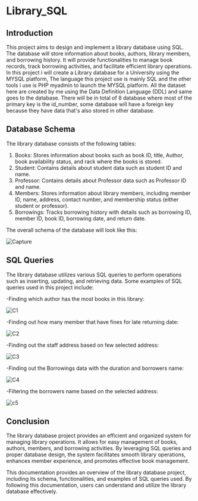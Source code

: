 # Library_SQL

## Introduction

This project aims to design and implement a library database using SQL. The database will store information about books, authors, library members, and borrowing history. It will provide functionalities to manage book records, track borrowing activities, and facilitate efficient library operations. In this project i will create a Library database for a University using the MYSQL platform, The language this project use is mainly SQL and the other tools i use is PHP myadmin to launch the MYSQL platform. All the dataset here are created by me using the Data Definition Language (DDL) and same goes to the database. There will be in total of 8 database where most of the primary key is the id_number, some database will have a foreign key because they have data that's also stored in other database. 


## Database Schema
The library database consists of the following tables:

1. Books: Stores information about books such as book ID, title, Author, book availability status, and rack where the books is stored.
2. Student: Contains details about student data such as student ID and name.
3. Professor: Contains details about Professor data such as Professor ID and name.
4. Members: Stores information about library members, including member ID, name, address, contact number, and membership status (either student or professor).
5. Borrowings: Tracks borrowing history with details such as borrowing ID, member ID, book ID, borrowing date, and return date.

The overall schema of the database will look like this:

![Capture](https://github.com/MaulidanAziz/Library_SQL/assets/80562927/03df64b6-84e4-4900-9d01-8524e120401a)

## SQL Queries 

The library database utilizes various SQL queries to perform operations such as inserting, updating, and retrieving data. Some examples of SQL queries used in this project include:

-Finding which author has the most books in this library:

![C1](https://github.com/MaulidanAziz/Library_SQL/assets/80562927/8c96b109-5396-4141-a145-f2417f417e45)

-Finding out how many member that have fines for late returning date:

![C2](https://github.com/MaulidanAziz/Library_SQL/assets/80562927/18f98401-198f-44e0-92d1-d6cd71ec00cf)

-Finding out the staff address based on few selected address:

![C3](https://github.com/MaulidanAziz/Library_SQL/assets/80562927/4a162d21-f6c0-4134-b2df-7fbd20fe796f)

-Finding out the Borrowings data with the duration and borrowers name:

![C4](https://github.com/MaulidanAziz/Library_SQL/assets/80562927/24958036-6f88-452a-a45e-fd6c90f84182)

-Filtering the borrowers name based on the selected address:

![c5](https://github.com/MaulidanAziz/Library_SQL/assets/80562927/bebf12a4-96be-4a97-bafa-b1fd99dab4aa)


## Conclusion
The library database project provides an efficient and organized system for managing library operations. It allows for easy management of books, authors, members, and borrowing activities. By leveraging SQL queries and proper database design, the system facilitates smooth library operations, enhances member experience, and promotes effective book management.

This documentation provides an overview of the library database project, including its schema, functionalities, and examples of SQL queries used. By following this documentation, users can understand and utilize the library database effectively.

